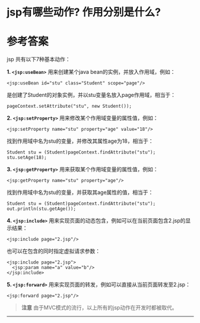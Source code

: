 # jsp有哪些动作? 作用分别是什么?

# 参考答案

jsp 共有以下7种基本动作：

**1. `<jsp:useBean>`**
用来创建某个java bean的实例，并放入作用域，例如：
```
<jsp:useBean id="stu" class="Student" scope="page"/>
```
是创建了Student的对象实例，并以stu变量名放入page作用域，相当于：

```
pageContext.setAttribute("stu", new Student());
```

**2. `<jsp:setProperty>`**
用来修改某个作用域变量的属性值，例如：
```
<jsp:setProperty name="stu" property="age" value="18"/>
```
找到作用域中名为stu的变量，并修改其属性age为18，相当于：

```
Student stu = (Student)pageContext.findAttribute("stu");
stu.setAge(18);
```

**3. `<jsp:getProperty>`**
用来获取某个作用域变量的属性值，例如：
```
<jsp:getProperty name="stu" property="age"/>
```
找到作用域中名为stu的变量，并获取其age属性的值，相当于：

```
Student stu = (Student)pageContext.findAttribute("stu");
out.println(stu.getAge());
```

**4. `<jsp:include>`**
用来实现页面的动态包含，例如可以在当前页面包含2.jsp的显示结果：
```
<jsp:include page="2.jsp"/>
```
也可以在包含的同时指定虚拟请求参数：
```
<jsp:include page="2.jsp">
  <jsp:param name="a" value="b"/>
</jsp:include>
```

**5. `<jsp:forward>`**
用来实现页面的转发，例如可以直接从当前页面转发至2.jsp：
```
<jsp:forward page="2.jsp"/>
```

> **注意**
由于MVC模式的流行，以上所有的jsp动作在开发时都被取代。

---
